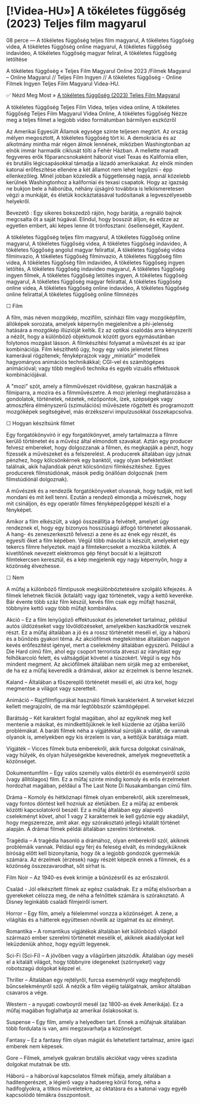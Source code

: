 # [!Videa-HU»] A tökéletes függőség (2023) Teljes film magyarul

08 perce — A tökéletes függőség teljes film magyarul, A tökéletes függőség videa, A tökéletes függőség online magyarul, A tökéletes függőség indavideo, A tökéletes függőség magyar felirat, A tökéletes függőség letöltése

A tökéletes függőség « Teljes Film Magyarul Online 2023 /Filmek Magyarul – Online Magyarul // Teljes Film Ingyen // A tökéletes függőség - Online Filmek Ingyen Teljes Film Magyarul Videa-HU.

✅ Nézd Meg Most » [A tökéletes függőség (2023) Teljes Film Magyarul](https://sd.dcine.pro/hu/movie/845659)

A tökéletes függőség Teljes Film Videa, teljes videa online, A tökéletes függőség Teljes Film Magyarul Videa Online, A tökéletes függőség Nézze meg a teljes filmet a legjobb video formátumban bármilyen eszközről

Az Amerikai Egyesült Államok egysége szinte teljesen megtört. Az ország mélyen megosztott, A tökéletes függőség tört ki. A demokrácia és az alkotmány mintha már régen álmok lennének, miközben Washingtonban az elnök immár harmadik ciklusát tölti a Fehér Házban. A mellette maradt fegyveres erők főparancsnokaként háborút visel Texas és Kalifornia ellen, és brutális légicsapásokkal támadja a lázadó amerikaiakat. Az elnök minden katonai erőfeszítése ellenére a két államot nem lehet legyőzni - épp ellenkezőleg. Minél jobban közeledik a függetlenség napja, annál közelebb kerülnek Washingtonhoz a kaliforniai és texasi csapatok. Hogy az igazság ne bukjon bele a háborúba, néhány újságíró továbbra is lelkiismeretesen végzi a munkáját, és életük kockáztatásával tudósítanak a legveszélyesebb helyekről.

Bevezető :
Egy sikeres bokszedző rájön, hogy barátja, a regnáló bajnok megcsalta őt a saját húgával. Elindul, hogy bosszút álljon, és edzze az egyetlen embert, aki képes lenne őt trónfosztani: ősellenségét, Kaydent.

A tökéletes függőség teljes film magyarul, A tökéletes függőség online magyarul, A tökéletes függőség videa, A tökéletes függőség indavideo, A tökéletes függőség angolul magyar felirattal, A tökéletes függőség videa filminvazio, A tökéletes függőség filminvazio, A tökéletes függőség film videa, A tökéletes függőség film indavideo, A tökéletes függőség ingyen letöltés, A tökéletes függőség indavideo magyarul, A tökéletes függőség ingyen filmek, A tökéletes függőség letöltés ingyen, A tökéletes függőség magyarul, A tökéletes függőség magyar felirattal, A tökéletes függőség online videa, A tökéletes függőség online indavideo, A tökéletes függőség online felirattal,A tökéletes függőség online filmnézés

☐ Film

A film, más néven mozgókép, mozifilm, színházi film vagy mozgóképfilm, állóképek sorozata, amelyek képernyőn megjelenítve a phi-jelenség hatására a mozgókép illúzióját keltik. Ez az optikai csalódás arra kényszeríti a nézőt, hogy a különböző objektumok között gyors egymásutánban folytonos mozgást lásson. A filmkészítési folyamat a művészet és az ipar kombinációja. Film készíthető úgy, hogy egy valós jelenetet filmes kamerával rögzítenek; fényképrajzok vagy „miniatűr” modellek hagyományos animációs technikákkal; CGI-vel és számítógépes animációval; vagy több meglévő technika és egyéb vizuális effektusok kombinációjával.

A "mozi" szót, amely a filmművészet rövidítése, gyakran használják a filmiparra, a mozira és a filmművészetre. A mozi jelenlegi meghatározása a gondolatok, történetek, nézetek, nézőpontok, ízek, szépségek vagy atmoszféra élményszerű (szimulációs) művészete rögzített és programozott mozgóképek segítségével, más érzékszervi impulzusokkal összekapcsolva.

☐ Hogyan készítsünk filmet

Egy forgatókönyvíró ír egy forgatókönyvet, amely tartalmazza a filmre kerülő történetet és a művész által elmondott szavakat. Aztán egy producer felvesz embereket, hogy dolgozzanak a filmen, és megkapják a pénzt, hogy fizessék a művészeket és a felszerelést. A producerek általában úgy jutnak pénzhez, hogy kölcsönkérnek egy banktól, vagy olyan befektetőket találnak, akik hajlandóak pénzt kölcsönözni filmkészítéshez. Egyes producerek filmstúdiónak, mások pedig önállóan dolgoznak (nem filmstúdiónál dolgoznak).

A művészek és a rendezők forgatókönyveket olvasnak, hogy tudják, mit kell mondani és mit kell tenni. Ezután a rendező elmondja a művésznek, hogy mit csináljon, és egy operatőr filmes fényképezőgéppel készíti el a fényképet.

Amikor a film elkészült, a vágó összeállítja a felvételt, amelyet úgy rendeznek el, hogy egy bizonyos hosszúságú átfogó történetet alkossanak. A hang- és zeneszerkesztő felveszi a zene és az ének egy részét, és egyesíti őket a film képében. Végül több másolat is készült, amelyeket egy tekercs filmre helyeztek. majd a filmtekercseket a mozikba küldték. A kivetítőnek nevezett elektromos gép fényt bocsát ki a lejátszott filmtekercsen keresztül, és a kép megjelenik egy nagy képernyőn, hogy a közönség élvezhesse.

☐ Nem

A műfaj a különböző filmtípusok megkülönböztetésére szolgáló kifejezés. A filmek lehetnek fikciók (kitalált) vagy igaz történetek, vagy a kettő keveréke. Bár évente több száz film készül, kevés film csak egy műfajt használ, többnyire kettő vagy több műfajt kombinálva.

Akció – Ez a film lenyűgöző effektusokat és jeleneteket tartalmaz, például autós üldözéseket vagy lövöldözéseket, amelyekben kaszkadőrök vesznek részt. Ez a műfaj általában a jó és a rossz történetét meséli el, így a háború és a bűnözés gyakori téma. Az akciófilmek megtekintése általában nagyon kevés erőfeszítést igényel, mert a cselekmény általában egyszerű. Például a Die Hard című film, ahol egy csoport terrorista átveszi az irányítást egy felhőkarcoló felett, és váltságdíjat követel a túszokért. Végül is egy hős mindent megment. Az akciófilmek általában nem sírják meg az embereket, de ha ez a műfaj keveredik a drámával, akkor az érzelmek is benne lesznek.

Kaland – Általában a főszereplő történetét meséli el, aki útra kel, hogy megmentse a világot vagy szeretteit.

Animáció – Rajzfilmfigurákat használó filmek karakterként. A terveket kézzel kellett megrajzolni, de ma már legtöbbször számítógéppel.

Barátság – Két karaktert foglal magában, ahol az egyiknek meg kell mentenie a másikat, és mindkettőjüknek le kell küzdenie az útjába kerülő problémákat. A baráti filmek néha a vígjátékkal súrolják a vállát, de vannak olyanok is, amelyekben egy kis érzelem is van, a kettőjük barátsága miatt.

Vígjáték – Vicces filmek buta emberekről, akik furcsa dolgokat csinálnak, vagy hülyék, és olyan hülyeségekbe keverednek, amelyek megnevettetik a közönséget.

Dokumentumfilm – Egy valós személy valós életéről és eseményeiről szóló (vagy állítólagos) film. Ez a műfaj szinte mindig komoly és erős érzelmeket hordozhat magában, például a The Last Note Di Nusakambangan című film.

Dráma – Komoly és hétköznapi filmek olyan emberekről, akik szerelmesek, vagy fontos döntést kell hozniuk az életükben. Ez a műfaj az emberek közötti kapcsolatokról beszél. Ez a műfaj általában egy alapvető cselekményt követ, ahol 1 vagy 2 karakternek le kell győznie egy akadályt, hogy megszerezze, amit akar. egy szórakoztató jellegű kitalált történet alapján. A drámai filmek példái általában szerelmi történetek.

Tragédia – A tragédia hasonló a drámához, olyan emberekről szól, akiknek problémáik vannak. Például egy férj és feleség elvált, és mindegyiküknek bíróság előtt kell bizonyítania, hogy ők a legjobb gondozók gyermekük számára. Az érzelmek (érzések) nagy részét képezik ennek a filmnek, és a közönség összezavarodhat, sőt sírhat is.

Film Noir – Az 1940-es évek krimije a bűnözésről és az erőszakról.

Család - Jól elkészített filmek az egész családnak. Ez a műfaj elsősorban a gyerekeket célozza meg, de néha a felnőttek számára is szórakoztató. A Disney leginkább családi filmjeiről ismert.

Horror – Egy film, amely a félelemmel vonzza a közönséget. A zene, a világítás és a hátterek együttesen növelik az izgalmat és az élményt.

Romantika – A romantikus vígjátékok általában két különböző világból származó ember szerelmi történetét mesélik el, akiknek akadályokat kell leküzdeniük ahhoz, hogy együtt legyenek.

Sci-Fi (Sci-Fi) – A jövőben vagy a világűrben játszódik. Általában úgy meséli el a kitalált világot, hogy többnyire idegeneket (szörnyeket) vagy robotszagú dolgokat képzel el.

Thriller – Általában egy rejtélyről, furcsa eseményről vagy megfejtendő bűncselekményről szól. A nézők a film végéig találgatnak, amikor általában csavaros a vége.

Western - a nyugati cowboyról mesél (az 1800-as évek Amerikája). Ez a műfaj magában foglalhatja az amerikai őslakosokat is.

Suspense – Egy film, amely a helyedben tart. Ennek a műfajnak általában több fordulata is van, ami megzavarhatja a közönséget.

Fantasy – Ez a fantasy film olyan mágiát és lehetetlent tartalmaz, amire igazi emberek nem képesek.

Gore – Filmek, amelyek gyakran brutális akciókat vagy véres szadista dolgokat mutatnak be stb.

Háború – a háborúval kapcsolatos filmek műfaja, amely általában a haditengerészet, a légierő vagy a hadsereg körül forog, néha a hadifoglyokra, a titkos műveletekre, az oktatásra és a katonai vagy egyéb kapcsolódó témákra összpontosít.
